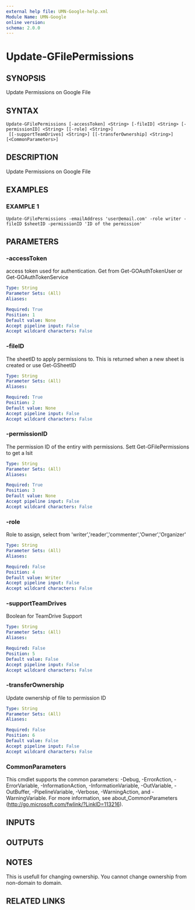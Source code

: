 ```yaml
---
external help file: UMN-Google-help.xml
Module Name: UMN-Google
online version:
schema: 2.0.0
---
```


# Update-GFilePermissions

## SYNOPSIS
Update Permissions on Google File

## SYNTAX

```
Update-GFilePermissions [-accessToken] <String> [-fileID] <String> [-permissionID] <String> [[-role] <String>]
 [[-supportTeamDrives] <String>] [[-transferOwnership] <String>] [<CommonParameters>]
```

## DESCRIPTION
Update Permissions on Google File

## EXAMPLES

### EXAMPLE 1
```
Update-GFilePermissions -emailAddress 'user@email.com' -role writer -fileID $sheetID -permissionID 'ID of the permission'
```

## PARAMETERS

### -accessToken
access token used for authentication. 
Get from Get-GOAuthTokenUser or Get-GOAuthTokenService

```yaml
Type: String
Parameter Sets: (All)
Aliases:

Required: True
Position: 1
Default value: None
Accept pipeline input: False
Accept wildcard characters: False
```

### -fileID
The sheetID to apply permissions to. 
This is returned when a new sheet is created or use Get-GSheetID

```yaml
Type: String
Parameter Sets: (All)
Aliases:

Required: True
Position: 2
Default value: None
Accept pipeline input: False
Accept wildcard characters: False
```

### -permissionID
The permission ID of the entiry with permissions.
Sett Get-GFilePermissions to get a lsit

```yaml
Type: String
Parameter Sets: (All)
Aliases:

Required: True
Position: 3
Default value: None
Accept pipeline input: False
Accept wildcard characters: False
```

### -role
Role to assign, select from 'writer','reader','commenter','Owner','Organizer'

```yaml
Type: String
Parameter Sets: (All)
Aliases:

Required: False
Position: 4
Default value: Writer
Accept pipeline input: False
Accept wildcard characters: False
```

### -supportTeamDrives
Boolean for TeamDrive Support

```yaml
Type: String
Parameter Sets: (All)
Aliases:

Required: False
Position: 5
Default value: False
Accept pipeline input: False
Accept wildcard characters: False
```

### -transferOwnership
Update ownership of file to permission ID

```yaml
Type: String
Parameter Sets: (All)
Aliases:

Required: False
Position: 6
Default value: False
Accept pipeline input: False
Accept wildcard characters: False
```

### CommonParameters
This cmdlet supports the common parameters: -Debug, -ErrorAction, -ErrorVariable, -InformationAction, -InformationVariable, -OutVariable, -OutBuffer, -PipelineVariable, -Verbose, -WarningAction, and -WarningVariable. For more information, see about_CommonParameters (http://go.microsoft.com/fwlink/?LinkID=113216).

## INPUTS

## OUTPUTS

## NOTES
This is usefull for changing ownership.
You cannot change ownership from non-domain to domain.

## RELATED LINKS

